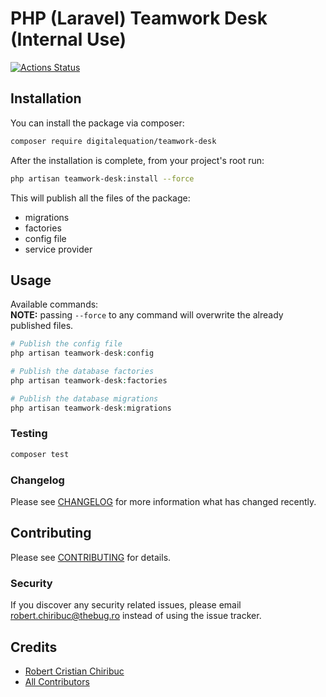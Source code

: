 # PHP (Laravel) Teamwork Desk (Internal Use)

[![Actions Status](https://github.com/digitalequation/teamwork-desk/workflows/Run%20Tests/badge.svg)](https://github.com/digitalequation/teamwork-desk/actions)

## Installation

You can install the package via composer:

```bash
composer require digitalequation/teamwork-desk
```

After the installation is complete, from your project's root run:
```bash
php artisan teamwork-desk:install --force
```

This will publish all the files of the package:
- migrations
- factories
- config file
- service provider

## Usage

Available commands:  
**NOTE:** passing `--force` to any command will overwrite the already published files.
``` php
# Publish the config file
php artisan teamwork-desk:config

# Publish the database factories 
php artisan teamwork-desk:factories

# Publish the database migrations
php artisan teamwork-desk:migrations
```

### Testing

``` bash
composer test
```

### Changelog

Please see [CHANGELOG](CHANGELOG.md) for more information what has changed recently.

## Contributing

Please see [CONTRIBUTING](CONTRIBUTING.md) for details.

### Security

If you discover any security related issues, please email robert.chiribuc@thebug.ro instead of using the issue tracker.

## Credits

- [Robert Cristian Chiribuc](https://github.com/chiribuc)
- [All Contributors](../../contributors)
